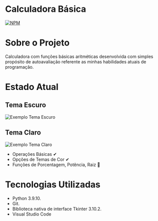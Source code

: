# Calculadora Básica
[![NPM](https://img.shields.io/npm/l/react)](https://github.com/BrnCalisario/CalculadoraBasica/blob/main/LICENSE)

# Sobre o Projeto

Calculadora com funções básicas aritméticas desenvolvida com simples propósito de autoavaliação referente as minhas habilidades atuais de programação.

# Estado Atual
## Tema Escuro
![Exemplo Tema Escuro](https://github.com/BrnCalisario/calculadora-basica/blob/main/calculadora/img/tema-escuro.png)

## Tema Claro
![Exemplo Tema Claro](https://github.com/BrnCalisario/calculadora-basica/blob/main/calculadora/img/tema-claro.png)


- Operações Básicas ✔
- Opções de Temas de Cor ✔
- Funções de Porcentagem, Potência, Raiz 🚧

# Tecnologias Utilizadas
- Python 3.9.10.
- Git.
- Biblioteca nativa de interface Tkinter 3.10.2.
- Visual Studio Code

